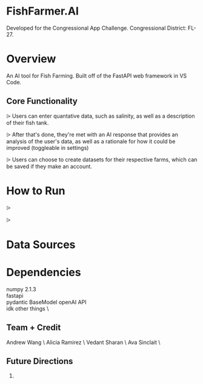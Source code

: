 # FishFarmer.AI
Developed for the Congressional App Challenge. Congressional District: FL-27. 
# Overview
An AI tool for Fish Farming. Built off of the FastAPI web framework in VS Code.   
##  Core Functionality
⩥ Users can enter quantative data, such as salinity, as well as a description of their fish tank.

⩥ After that's done, they're met with an AI response that provides an analysis of the user's data, as well as a rationale for how it could be improved (toggleable in settings)

⩥ Users can choose to create datasets for their respective farms, which can be saved if they make an account.


# How to Run
⩥ 

⩥ 

# Data Sources


# Dependencies
numpy 2.1.3 \
fastapi \
pydantic BaseModel 
openAI API \
idk other things  \ 


## Team + Credit
Andrew Wang \ 
Alicia Ramirez  \ 
Vedant Sharan  \ 
Ava Sinclait  \ 


## Future Directions
1. 
